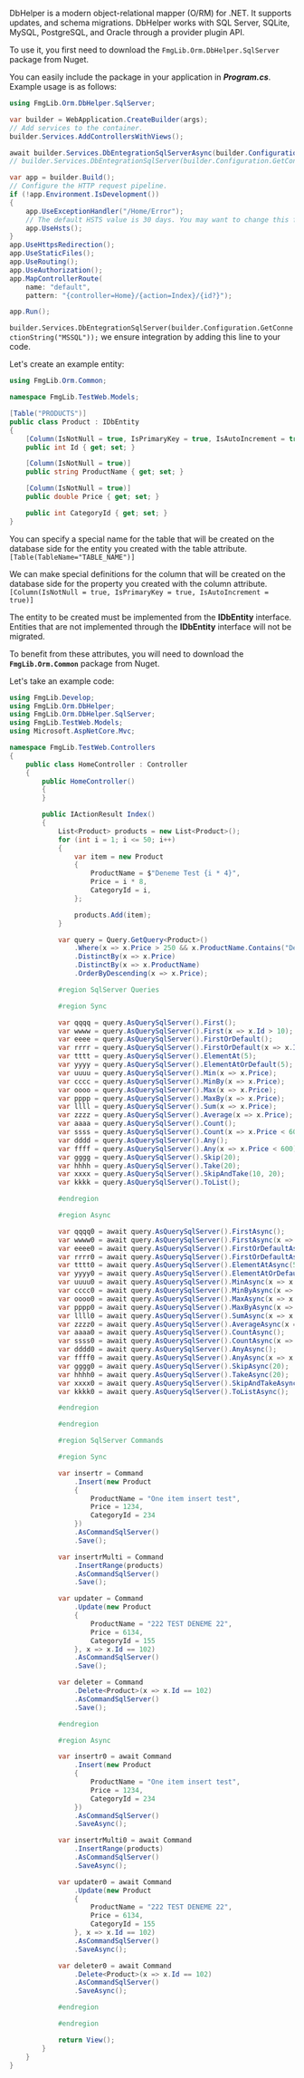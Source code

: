 DbHelper is a modern object-relational mapper (O/RM) for .NET. It supports updates, and schema migrations. DbHelper  works with SQL Server, SQLite, MySQL, PostgreSQL, and Oracle through a provider plugin API.

To use it, you first need to download the `FmgLib.Orm.DbHelper.SqlServer` package from Nuget.

You can easily include the package in your application in ***Program.cs***. Example usage is as follows:

```csharp
using FmgLib.Orm.DbHelper.SqlServer;

var builder = WebApplication.CreateBuilder(args);
// Add services to the container.
builder.Services.AddControllersWithViews();

await builder.Services.DbEntegrationSqlServerAsync(builder.Configuration.GetConnectionString("MSSQL")); // OR
// builder.Services.DbEntegrationSqlServer(builder.Configuration.GetConnectionString("MSSQL")); // Asynchronous and synchronous usage is up to your preference.

var app = builder.Build();
// Configure the HTTP request pipeline.
if (!app.Environment.IsDevelopment())
{
    app.UseExceptionHandler("/Home/Error");
    // The default HSTS value is 30 days. You may want to change this for production scenarios, see https://aka.ms/aspnetcore-hsts.
    app.UseHsts();
}
app.UseHttpsRedirection();
app.UseStaticFiles();
app.UseRouting();
app.UseAuthorization();
app.MapControllerRoute(
    name: "default",
    pattern: "{controller=Home}/{action=Index}/{id?}");

app.Run();

```

`builder.Services.DbEntegrationSqlServer(builder.Configuration.GetConnectionString("MSSQL"));` we ensure integration by adding this line to your code.



Let's create an example entity:
```csharp
using FmgLib.Orm.Common;

namespace FmgLib.TestWeb.Models;

[Table("PRODUCTS")]
public class Product : IDbEntity
{
    [Column(IsNotNull = true, IsPrimaryKey = true, IsAutoIncrement = true)]
    public int Id { get; set; }

    [Column(IsNotNull = true)]
    public string ProductName { get; set; }

    [Column(IsNotNull = true)]
    public double Price { get; set; }

    public int CategoryId { get; set; }
}
```

You can specify a special name for the table that will be created on the database side for the entity you created with the table attribute.
`[Table(TableName="TABLE_NAME")]`

We can make special definitions for the column that will be created on the database side for the property you created with the column attribute.
`[Column(IsNotNull = true, IsPrimaryKey = true, IsAutoIncrement = true)]`

The entity to be created must be implemented from the **IDbEntity** interface. Entities that are not implemented through the **IDbEntity** interface will not be migrated.

To benefit from these attributes, you will need to download the **`FmgLib.Orm.Common`** package from Nuget.

Let's take an example code:
```csharp
using FmgLib.Develop;
using FmgLib.Orm.DbHelper;
using FmgLib.Orm.DbHelper.SqlServer;
using FmgLib.TestWeb.Models;
using Microsoft.AspNetCore.Mvc;

namespace FmgLib.TestWeb.Controllers
{
    public class HomeController : Controller
    {
        public HomeController()
        {
        }

        public IActionResult Index()
        {
            List<Product> products = new List<Product>();
            for (int i = 1; i <= 50; i++)
            {
                var item = new Product
                {
                    ProductName = $"Deneme Test {i * 4}",
                    Price = i * 8,
                    CategoryId = i,
                };

                products.Add(item);
            }

            var query = Query.GetQuery<Product>()
                .Where(x => x.Price > 250 && x.ProductName.Contains("Dene"))
                .DistinctBy(x => x.Price)
                .DistinctBy(x => x.ProductName)
                .OrderByDescending(x => x.Price);

            #region SqlServer Queries

            #region Sync

            var qqqq = query.AsQuerySqlServer().First();
            var wwww = query.AsQuerySqlServer().First(x => x.Id > 10);
            var eeee = query.AsQuerySqlServer().FirstOrDefault();
            var rrrr = query.AsQuerySqlServer().FirstOrDefault(x => x.Id > 10);
            var tttt = query.AsQuerySqlServer().ElementAt(5);
            var yyyy = query.AsQuerySqlServer().ElementAtOrDefault(5);
            var uuuu = query.AsQuerySqlServer().Min(x => x.Price);
            var cccc = query.AsQuerySqlServer().MinBy(x => x.Price);
            var oooo = query.AsQuerySqlServer().Max(x => x.Price);
            var pppp = query.AsQuerySqlServer().MaxBy(x => x.Price);
            var llll = query.AsQuerySqlServer().Sum(x => x.Price);
            var zzzz = query.AsQuerySqlServer().Average(x => x.Price);
            var aaaa = query.AsQuerySqlServer().Count();
            var ssss = query.AsQuerySqlServer().Count(x => x.Price < 600);
            var dddd = query.AsQuerySqlServer().Any();
            var ffff = query.AsQuerySqlServer().Any(x => x.Price < 600);
            var gggg = query.AsQuerySqlServer().Skip(20);
            var hhhh = query.AsQuerySqlServer().Take(20);
            var xxxx = query.AsQuerySqlServer().SkipAndTake(10, 20);
            var kkkk = query.AsQuerySqlServer().ToList();

            #endregion

            #region Async

            var qqqq0 = await query.AsQuerySqlServer().FirstAsync();
            var wwww0 = await query.AsQuerySqlServer().FirstAsync(x => x.Id > 10);
            var eeee0 = await query.AsQuerySqlServer().FirstOrDefaultAsync();
            var rrrr0 = await query.AsQuerySqlServer().FirstOrDefaultAsync(x => x.Id > 10);
            var tttt0 = await query.AsQuerySqlServer().ElementAtAsync(5);
            var yyyy0 = await query.AsQuerySqlServer().ElementAtOrDefaultAsync(5);
            var uuuu0 = await query.AsQuerySqlServer().MinAsync(x => x.Price);
            var cccc0 = await query.AsQuerySqlServer().MinByAsync(x => x.Price);
            var oooo0 = await query.AsQuerySqlServer().MaxAsync(x => x.Price);
            var pppp0 = await query.AsQuerySqlServer().MaxByAsync(x => x.Price);
            var llll0 = await query.AsQuerySqlServer().SumAsync(x => x.Price);
            var zzzz0 = await query.AsQuerySqlServer().AverageAsync(x => x.Price);
            var aaaa0 = await query.AsQuerySqlServer().CountAsync();
            var ssss0 = await query.AsQuerySqlServer().CountAsync(x => x.Price < 600);
            var dddd0 = await query.AsQuerySqlServer().AnyAsync();
            var ffff0 = await query.AsQuerySqlServer().AnyAsync(x => x.Price < 600);
            var gggg0 = await query.AsQuerySqlServer().SkipAsync(20);
            var hhhh0 = await query.AsQuerySqlServer().TakeAsync(20);
            var xxxx0 = await query.AsQuerySqlServer().SkipAndTakeAsync(10, 20);
            var kkkk0 = await query.AsQuerySqlServer().ToListAsync();

            #endregion

            #endregion

            #region SqlServer Commands

            #region Sync

            var insertr = Command
                .Insert(new Product
                {
                    ProductName = "One item insert test",
                    Price = 1234,
                    CategoryId = 234
                })
                .AsCommandSqlServer()
                .Save();

            var insertrMulti = Command
                .InsertRange(products)
                .AsCommandSqlServer()
                .Save();

            var updater = Command
                .Update(new Product
                {
                    ProductName = "222 TEST DENEME 22",
                    Price = 6134,
                    CategoryId = 155
                }, x => x.Id == 102)
                .AsCommandSqlServer()
                .Save();

            var deleter = Command
                .Delete<Product>(x => x.Id == 102)
                .AsCommandSqlServer()
                .Save();

            #endregion

            #region Async

            var insertr0 = await Command
                .Insert(new Product
                {
                    ProductName = "One item insert test",
                    Price = 1234,
                    CategoryId = 234
                })
                .AsCommandSqlServer()
                .SaveAsync();

            var insertrMulti0 = await Command
                .InsertRange(products)
                .AsCommandSqlServer()
                .SaveAsync();

            var updater0 = await Command
                .Update(new Product
                {
                    ProductName = "222 TEST DENEME 22",
                    Price = 6134,
                    CategoryId = 155
                }, x => x.Id == 102)
                .AsCommandSqlServer()
                .SaveAsync();

            var deleter0 = await Command
                .Delete<Product>(x => x.Id == 102)
                .AsCommandSqlServer()
                .SaveAsync();

            #endregion

            #endregion

            return View();
        }
    }
}
```
